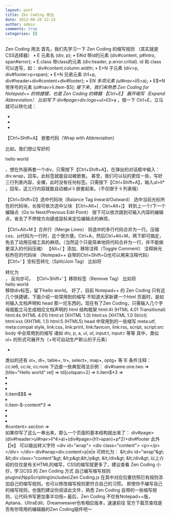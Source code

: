 ```yaml
---
layout: post
title: Zen Coding 用法
date: 2013-08-26 22:24
author: admin
comments: true
categories: []
---
```

Zen Coding 用法
首先，我们先学习一下 Zen Coding 的缩写规则 （其实就是CSS选择器）
•     E
元素名 (div, p);
•     E#id
带id的元素 (div#content, p#intro, span#error);
•     E.class
带class的元素 (div.header, p.error.critial). id 和 class 可以连写，如： div#content.column.width;
•     E>N
子元素 (div>p, div#footer>p>span);
•     E+N
兄弟元素 (h1+p, div#header+div#content+div#footer);
•     E*N
多项元素 (ul#nav>li*5>a);
•     E$*N
带序号的元素 (ul#nav>li.item-$*5);
接下来，我们来熟悉 Zen Coding for Notepad++ 的快捷键，也是 Zen Coding 的精髓
【Ctrl+E】 展开缩写（Expand Abbreviation）
比如写下 div#page>div.logo+ul>li*3>a ，按一下 Ctrl+E，立马就可以转化成：
<div id="page">
    <div class="logo"></div>
    <ul id="navigation">
            <li><a href=""></a></li>
            <li><a href=""></a></li>
            <li><a href=""></a></li>
    </ul>
</div>
【Ctrl+Shift+A】 嵌套代码（Wrap with Abbreviation）

比如，我们想让写好的 <p>hello world</p> ，想在外层再套一个div，只需按下【Ctrl+Shift+A】，在弹出的对话框中输入： div.wrap，回车。此标签就能自动被嵌套。
甚至，我们可以玩的更炫一些，写好三行列表内容，全裸，此时没有任何标签。只需按下【Ctrl+Shift+A】，输入ul>li* ，回车。这三行内容就能自动被ul li 嵌套起来。（不仅限于 li 列表哦）

【Ctrl+Shift+D】选中代码块（Balance Tag Inward/Outward）
选中当前光标所在的代码块，长按可依次选中父块
【Ctrl+Alt+[ , Ctrl+Alt+]】 转到上一个/下一个编辑点（Go to Next/Previous Edit Point）
按下可以依次跳到可输入内容的编辑点，省去了不停按方向键或鼠标来定位编辑点的麻烦。

【Ctrl+Alt+M 】合并行（Merge Lines）
将选中的多行代码合并为一行。压缩css、js代码为一行时，这个很方便。Ctrl+A，然后Ctrl+Alt+M，两下即可搞定，免去了动用压缩工具的麻烦。（当然这个只是简单地将代码合并为一行，并不能做更深入的代码压缩）
【Alt+/ 】添加、移除注释（Toggle Comment）
注释掉光标所在的代码块 （Notepad++ 自带的Ctrl+Shift+Q也可以用来注释代码）
【Ctrl+’ 】空标签转化（Split/Join Tag）
比如将 <div class="test"></div> 转化为 <div class="test"/>， 反向亦可。
【Ctrl+Shift+’ 】移除标签（Remove Tag）
比如将 <div class="test">hello world</div> 移除div标签，留下hello world。
好了，目前 Notepad++ 的 Zen Coding 只有这几个快捷键，下面介绍一些常用到的缩写
不知道大家新建一个html 页面时，是如何输入文档声明和 head 那一坨东西的。现在有了Zen Coding，只需输入几个字母就能立马生成相应文档声明的 html 结构框架
html:4t (HTML 4.01 Transitional)
html:4s (HTML 4.01)
html:xt (XHTML 1.0)
html:xs (XHTML 1.0 Strict)
html:xxs (XHTML 1.1)
html:5 (HTML5)
head 中常用到的一些缩写
meta:utf, meta:compat
style, link:css, link:print, link:favicon, link:rss,
script, script:src
body 中会常用到的缩写
诸如 div, p, a, ul, ol, input:t, input:r 等等
其中，类似 ul+ 的形式可展开为（+号可自动生产默认的子元素）
<ul>
    <li></li>
</ul>
类似的还有 ol+, dl+, table+, tr+, select+, map+, optg+ 等
IE 条件注释：
cc:ie6, cc:ie, cc:noie
下边是一些典型用法示例：
div#name.one.two =>
        <div id="name" class="one two"></div>
[title="Hello world" rel]  =>
        <a href="" title="hello world" rel=""></a>
td[colspan=2] =>
        <td colspan="2"></td>
li.item$*3  =>
        <li class="item1"></li><li class="item2"></li><li class="item3"></li>
li.item$$$ =>
    <li class="item001"></li>
li.item-$-content*3 =>
    <li class="item-1-content"></li><li class="item-2-content"></li><li class="item-3-content"></li>
#content>.section =>
    <div id="content"><div class="section"></div></div>
如果你写了这么一串出来，那么一个页面的基本结构就出来了：
div#page>(div#header>ul#nav>li*4>a)+(div#page>(h1>span)+p*2)+div#footer
此外【|e】 可以输出转义字符
&lt;div id="wrap"&gt;
    &lt;div class="content"&gt;
        &lt;p&gt;&lt;/p&gt;
    &lt;/div&gt;
&lt;/div&gt;
div#wrap>div.content>p|e|e 可转化为：
&amp;lt;div id=&quot;wrap&quot;&amp;gt;
    &amp;lt;div class=&quot;content&quot;&amp;gt;
        &amp;lt;p&amp;gt;&amp;lt;/p&amp;gt;
    &amp;lt;/div&amp;gt;
&amp;lt;/div&amp;gt;
以上介绍的仅仅是有关HTML的缩写，CSS的缩写就更多了，建议查看 Zen Coding 小抄，学习CSS 的 Zen Coding 方式
自己编写缩写规则
plugins\NppScripting\includes\Zen Coding.js
在其中对应位置仿照已有规则添加自己的缩写规则。也可以修改缩写规则更符合自己的习惯。
即使你不编写自己的缩写规则，也强烈建议你阅读此文件，熟悉 Zen Coding 自带的一些缩写规则，让代码书写更加事半功倍~
最后，Zen Coding 不仅有Notepad++版，Aptana、UltraEdit、Dreamweaver也有相应版本，速速前往 官方下载页查找是否有你常用的编辑器的Zen Coding插件吧～
